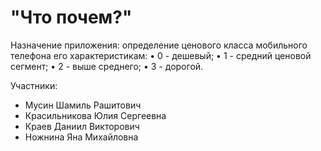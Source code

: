 # "Что почем?"

Назначение приложения: определение ценового класса мобильного телефона его характеристикам:
• 0 - дешевый;
• 1 - средний ценовой сегмент;
• 2 - выше среднего;
• 3 - дорогой.

Участники:
* Мусин Шамиль Рашитович
* Красильникова Юлия Сергеевна
* Краев Даниил Викторович
* Ножнина Яна Михайловна
